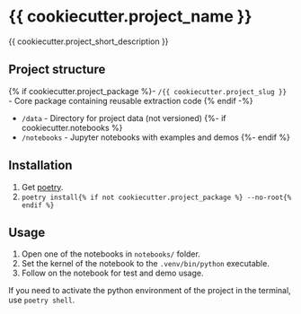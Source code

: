 # {{ cookiecutter.project_name }}

{{ cookiecutter.project_short_description }}

## Project structure

{% if cookiecutter.project_package %}- `/{{ cookiecutter.project_slug }}` - Core package containing reusable extraction code
{% endif -%}
- `/data` -  Directory for project data (not versioned)
{%- if cookiecutter.notebooks %}
- `/notebooks` - Jupyter notebooks with examples and demos
{%- endif %}

## Installation

1. Get [poetry](https://python-poetry.org/docs/).
2. `poetry install{% if not cookiecutter.project_package %} --no-root{% endif %}`

## Usage

1. Open one of the notebooks in `notebooks/` folder.
2. Set the kernel of the notebook to the `.venv/bin/python` executable.
3. Follow on the notebook for test and demo usage.

If you need to activate the python environment of the project in the terminal, use `poetry shell`.
